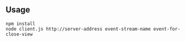 ## Usage

```
npm install
node client.js http://server-address event-stream-name event-for-close-view
```


